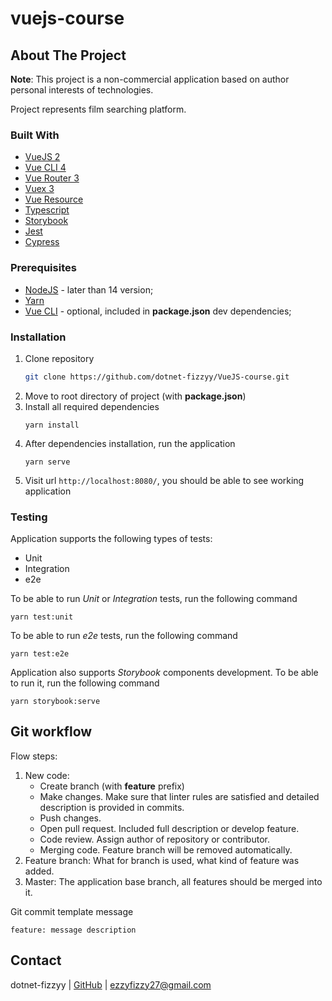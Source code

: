# vuejs-course

## About The Project
**Note**: This project is a non-commercial application based on author personal interests of technologies.

Project represents film searching platform.

### Built With
* [VueJS 2](https://vuejs.org)
* [Vue CLI 4](https://cli.vuejs.org)
* [Vue Router 3](https://v3.router.vuejs.org)
* [Vuex 3](https://v3.vuex.vuejs.org)
* [Vue Resource](https://github.com/pagekit/vue-resource)
* [Typescript](https://www.typescriptlang.org/)
* [Storybook](https://storybook.js.org/docs/vue/get-started/introduction)
* [Jest](https://jestjs.io/)
* [Cypress](https://www.cypress.io/)

### Prerequisites
* [NodeJS](https://nodejs.org/en/) - later than 14 version;
* [Yarn](https://yarnpkg.com/)
* [Vue CLI](https://cli.vuejs.org) - optional, included in **package.json** dev dependencies;

### Installation

1. Clone repository
   ```sh
   git clone https://github.com/dotnet-fizzyy/VueJS-course.git
   ```
2. Move to root directory of project (with **package.json**)
3. Install all required dependencies 
   ```
   yarn install
   ```
4. After dependencies installation, run the application
   ```
   yarn serve
   ```
5. Visit url `http://localhost:8080/`, you should be able to see working application

### Testing

Application supports the following types of tests:
* Unit
* Integration
* e2e

To be able to run _Unit_ or _Integration_ tests, run the following command
```
yarn test:unit
```

To be able to run _e2e_ tests, run the following command
```
yarn test:e2e
```

Application also supports _Storybook_ components development. To be able to run it, run the following command
```
yarn storybook:serve
```
 
## Git workflow
Flow steps:
1. New code:
    * Create branch (with **feature** prefix)
    * Make changes. Make sure that linter rules are satisfied and detailed description is provided in commits.
    * Push changes.
    * Open pull request. Included full description or develop feature.
    * Code review. Assign author of repository or contributor.
    * Merging code. Feature branch will be removed automatically.
2. Feature branch: What for branch is used, what kind of feature was added.
3. Master: The application base branch, all features should be merged into it.

Git commit template message
```
feature: message description
```

## Contact
dotnet-fizzyy | [GitHub](https://github.com/dotnet-fizzyy) | ezzyfizzy27@gmail.com

